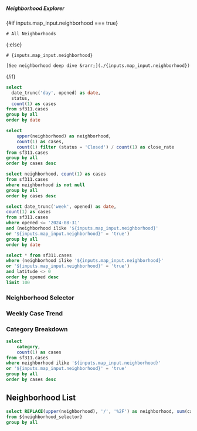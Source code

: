 <!--
ISSUES

- May need hidden links if sticking with deep dive link
-->

<!-- START OF SECTION 3 -->



##### Neighborhood Explorer

{#if inputs.map_input.neighborhood === true}

    # All Neighborhoods

{:else}

    # {inputs.map_input.neighborhood}

    [See neighborhood deep dive &rarr;](./{inputs.map_input.neighborhood})

{/if}

```sql categories
select 
  date_trunc('day', opened) as date,
  status,
  count(1) as cases
from sf311.cases
group by all
order by date 
```

```sql comparison_stats
select
    upper(neighborhood) as neighborhood,
    count(1) as cases,
    count(1) filter (status = 'Closed') / count(1) as close_rate
from sf311.cases
group by all
order by cases desc
```

```sql neighborhood_selector
select neighborhood, count(1) as cases
from sf311.cases
where neighborhood is not null
group by all
order by cases desc
```

```sql filtered_trend
select date_trunc('week', opened) as date,
count(1) as cases
from sf311.cases
where opened <= '2024-08-31'
and (neighborhood ilike '${inputs.map_input.neighborhood}'
or '${inputs.map_input.neighborhood}' = 'true')
group by all
order by date
```

```sql filtered_cases
select * from sf311.cases
where (neighborhood ilike '${inputs.map_input.neighborhood}'
or '${inputs.map_input.neighborhood}' = 'true')
and latitude <> 0
order by opened desc
limit 100
```


<LineBreak lines=1/>


<Grid cols=2>

<Group>

### Neighborhood Selector

<AreaMap
  data={neighborhood_selector}
  geoJsonUrl='/sf_hoods.geojson'
  geoId=name
  areaCol=neighborhood
  value=cases
  name=map_input
/>
</Group>


<Group>

### Weekly Case Trend

<LineChart
    data={filtered_trend}
    x=date
    y=cases
    chartAreaHeight=280
/>

</Group>

</Grid>


### Category Breakdown

```sql category_table
select
    category,
    count(1) as cases
from sf311.cases
where neighborhood ilike '${inputs.map_input.neighborhood}'
or '${inputs.map_input.neighborhood}' = 'true'
group by all
order by cases desc
```

<DataTable data={category_table}>
    <Column id=category/>
    <Column id=cases contentType=colorscale/>
</DataTable>



## Neighborhood List

```sql neighborhood_links
select REPLACE(upper(neighborhood), '/', '%2F') as neighborhood, sum(cases) as cases
from ${neighborhood_selector}
group by all
```



<DataTable data={neighborhood_links} link=neighborhood>
    <Column id=neighborhood/>
    <Column id=cases contentType=colorscale/>
</DataTable>


